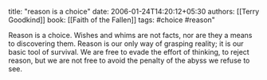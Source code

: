 
title: "reason is a choice"
date: 2006-01-24T14:20:12+05:30
authors: [[Terry Goodkind]]
book: [[Faith of the Fallen]]
tags: #choice #reason"

Reason is a choice. Wishes and whims are not facts, nor are they a means to discovering them. Reason is our only way of grasping reality; it is our basic tool of survival. We are free to evade the effort of thinking, to reject reason, but we are not free to avoid the penalty of the abyss we refuse to see.
